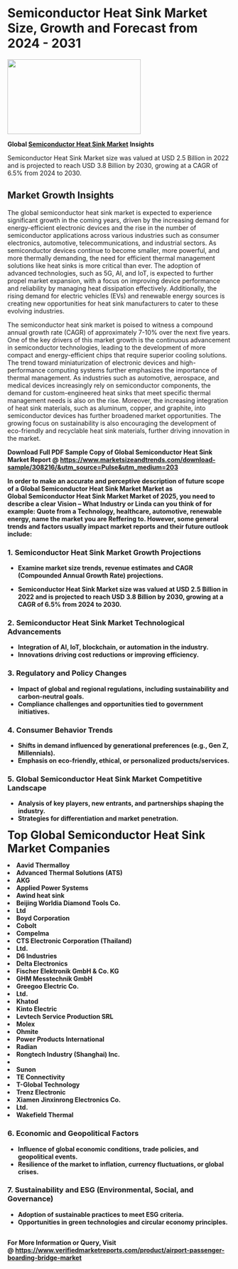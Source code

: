 <H1>Semiconductor Heat Sink Market Size, Growth and Forecast from 2024 - 2031</H1><img class="aligncenter size-medium wp-image-584254" src="https://thirdeyenews.in/wp-content/uploads/2024/09/Global-Market-Research-300x168.jpeg" alt="" width="300" height="168" /><p><strong>Global&nbsp;<a href="https://www.marketsizeandtrends.com/download-sample/308216/&amp;utm_source=Pulse&amp;utm_medium=203">Semiconductor Heat Sink Market</a> Insights</strong></p><p>Semiconductor Heat Sink Market size was valued at USD 2.5 Billion in 2022 and is projected to reach USD 3.8 Billion by 2030, growing at a CAGR of 6.5% from 2024 to 2030.</p><p><h2>Market Growth Insights</h2> <p>The global semiconductor heat sink market is expected to experience significant growth in the coming years, driven by the increasing demand for energy-efficient electronic devices and the rise in the number of semiconductor applications across various industries such as consumer electronics, automotive, telecommunications, and industrial sectors. As semiconductor devices continue to become smaller, more powerful, and more thermally demanding, the need for efficient thermal management solutions like heat sinks is more critical than ever. The adoption of advanced technologies, such as 5G, AI, and IoT, is expected to further propel market expansion, with a focus on improving device performance and reliability by managing heat dissipation effectively. Additionally, the rising demand for electric vehicles (EVs) and renewable energy sources is creating new opportunities for heat sink manufacturers to cater to these evolving industries.</p> <p><strong></strong></p> <p>The semiconductor heat sink market is poised to witness a compound annual growth rate (CAGR) of approximately 7-10% over the next five years. One of the key drivers of this market growth is the continuous advancement in semiconductor technologies, leading to the development of more compact and energy-efficient chips that require superior cooling solutions. The trend toward miniaturization of electronic devices and high-performance computing systems further emphasizes the importance of thermal management. As industries such as automotive, aerospace, and medical devices increasingly rely on semiconductor components, the demand for custom-engineered heat sinks that meet specific thermal management needs is also on the rise. Moreover, the increasing integration of heat sink materials, such as aluminum, copper, and graphite, into semiconductor devices has further broadened market opportunities. The growing focus on sustainability is also encouraging the development of eco-friendly and recyclable heat sink materials, further driving innovation in the market.</p> <p><strong></p><p><span class=""><strong>Download Full PDF Sample Copy of Global Semiconductor Heat Sink Market Report</strong> @ <a href="https://www.marketsizeandtrends.com/download-sample/308216/&amp;utm_source=Pulse&amp;utm_medium=203" target="_blank">https://www.marketsizeandtrends.com/download-sample/308216/&amp;utm_source=Pulse&amp;utm_medium=203</a></span></p><p>In order to make an accurate and perceptive description of future scope of a Global&nbsp;Semiconductor Heat Sink Market Market as Global&nbsp;Semiconductor Heat Sink Market Market of 2025, you need to describe a clear Vision &ndash; What Industry or Linda can you think of for example: Quote from a Technology, healthcare, automotive, renewable energy, name the market you are Reffering to. However, some general trends and factors usually impact market reports and their future outlook include:</p><h3>1.&nbsp;<strong>Semiconductor Heat Sink Market Growth Projections</strong></h3><ul><li>Examine market size trends, revenue estimates and CAGR (Compounded Annual Growth Rate) projections.</li><li><p>Semiconductor Heat Sink Market size was valued at USD 2.5 Billion in 2022 and is projected to reach USD 3.8 Billion by 2030, growing at a CAGR of 6.5% from 2024 to 2030.</p></li></ul><h3>2.&nbsp;<strong>Semiconductor Heat Sink Market Technological Advancements</strong></h3><ul><li>Integration of AI, IoT, blockchain, or automation in the industry.</li><li>Innovations driving cost reductions or improving efficiency.</li></ul><h3>3.&nbsp;<strong>Regulatory and Policy Changes</strong></h3><ul><li>Impact of global and regional regulations, including sustainability and carbon-neutral goals.</li><li>Compliance challenges and opportunities tied to government initiatives.</li></ul><h3>4.&nbsp;<strong>Consumer Behavior Trends</strong></h3><ul><li>Shifts in demand influenced by generational preferences (e.g., Gen Z, Millennials).</li><li>Emphasis on eco-friendly, ethical, or personalized products/services.</li></ul><h3>5.&nbsp;<strong>Global Semiconductor Heat Sink Market Competitive Landscape</strong></h3><ul><li>Analysis of key players, new entrants, and partnerships shaping the industry.</li><li>Strategies for differentiation and market penetration.</li></ul><p data-pm-slice="1 1 []"><span style="color: inherit; font-family: inherit; font-size: 25px;">Top Global Semiconductor Heat Sink Market Companies</span></p><div class="" data-test-id=""><p><li>Aavid Thermalloy</li><li> Advanced Thermal Solutions (ATS)</li><li> AKG</li><li> Applied Power Systems</li><li> Awind heat sink</li><li> Beijing Worldia Diamond Tools Co.</li><li> Ltd</li><li> Boyd Corporation</li><li> Cobolt</li><li> Compelma</li><li> CTS Electronic Corporation (Thailand)</li><li> Ltd.</li><li> D6 Industries</li><li> Delta Electronics</li><li> Fischer Elektronik GmbH & Co. KG</li><li> GHM Messtechnik GmbH</li><li> Greegoo Electric Co.</li><li> Ltd.</li><li> Khatod</li><li> Kinto Electric</li><li> Levtech Service Production SRL</li><li> Molex</li><li> Ohmite</li><li> Power Products International</li><li> Radian</li><li> Rongtech Industry (Shanghai) Inc.</li><li></li><li> Sunon</li><li> TE Connectivity</li><li> T-Global Technology</li><li> Trenz Electronic</li><li> Xiamen Jinxinrong Electronics Co.</li><li> Ltd.</li><li> Wakefield Thermal</li></p></div><h3>6.&nbsp;<strong>Economic and Geopolitical Factors</strong></h3><ul><li>Influence of global economic conditions, trade policies, and geopolitical events.</li><li>Resilience of the market to inflation, currency fluctuations, or global crises.</li></ul><h3>7.&nbsp;<strong>Sustainability and ESG (Environmental, Social, and Governance)</strong></h3><ul><li>Adoption of sustainable practices to meet ESG criteria.</li><li>Opportunities in green technologies and circular economy principles.</li></ul><h2><strong style="font-size: 14px;">For More Information or Query, Visit @&nbsp;</strong><a style="background-color: #ffffff; font-size: 14px;" href="https://www.marketsizeandtrends.com/report/semiconductor-heat-sink-market/" target="_blank">https://www.verifiedmarketreports.com/product/airport-passenger-boarding-bridge-market</a></h2>
